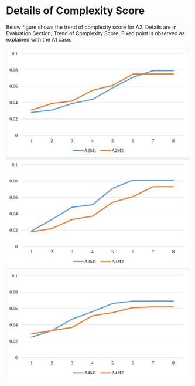 # Details of Complexity Score

Below figure shows the trend of complexity score for A2.
Details are in Evaluation Section; Trend of Complexity Score.
Fixed point is observed as explained with the A1 case. 


<img src="https://github.com/swarmgen/src/blob/master/Complexity_score/A2.png" alt="drawing" width="500"/>

<img src="https://github.com/swarmgen/src/blob/master/Complexity_score/A3.png" alt="drawing" width="500"/>

<img src="https://github.com/swarmgen/src/blob/master/Complexity_score/A4.png" alt="drawing" width="500"/>
